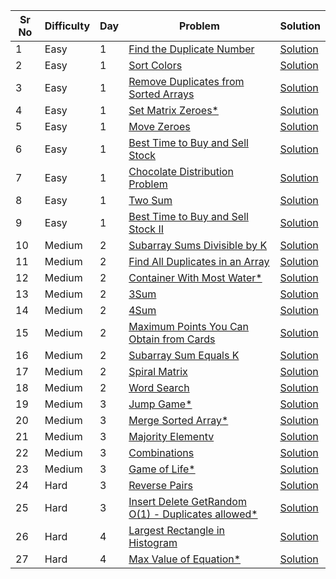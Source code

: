 | Sr No | Difficulty | Day | Problem                                                                                                                             | Solution                                                            |
| ----- | ---------- | --- | ----------------------------------------------------------------------------------------------------------------------------------- | ------------------------------------------------------------------- |
| 1     | Easy       | 1   | [Find the Duplicate Number](https://leetcode.com/problems/find-the-duplicate-number/)                                               | [Solution](./Easy/Arrays/Find_the_Duplicate_Number.cpp)             |
| 2     | Easy       | 1   | [Sort Colors](https://leetcode.com/problems/sort-colors/)                                                                           | [Solution](./Easy/Arrays/Sort_Colors.cpp)                           |
| 3     | Easy       | 1   | [Remove Duplicates from Sorted Arrays](https://leetcode.com/problems/remove-duplicates-from-sorted-array/)                          | [Solution](./Easy/Arrays/Remove_Duplicates_from_Sorted_Arrays.cpp)  |
| 4     | Easy       | 1   | [Set Matrix Zeroes\*](https://leetcode.com/problems/set-matrix-zeroes/)                                                             | [Solution](./Easy/Arrays/Set_Matrix_Zeroes.cpp)                     |
| 5     | Easy       | 1   | [Move Zeroes](https://leetcode.com/problems/move-zeroes/)                                                                           | [Solution](./Easy/Arrays/Move_Zeroes.cpp)                           |
| 6     | Easy       | 1   | [Best Time to Buy and Sell Stock](https://leetcode.com/problems/best-time-to-buy-and-sell-stock/)                                   | [Solution](./Easy/Best_Time_to_Buy_and_Sell_Stock.cpp)              |
| 7     | Easy       | 1   | [Chocolate Distribution Problem](https://practice.geeksforgeeks.org/problems/chocolate-distribution-problem3825/1)                  | [Solution](./Easy/Chocolate_Distribution_Problem.cpp)               |
| 8     | Easy       | 1   | [Two Sum](https://leetcode.com/problems/two-sum/)                                                                                   | [Solution](./Easy/Two_Sum.cpp)                                      |
| 9     | Easy       | 1   | [Best Time to Buy and Sell Stock II](https://leetcode.com/problems/best-time-to-buy-and-sell-stock-ii/)                             | [Solution](./Easy/Best_Time_to_Buy_and_Sell_Stock_II.cpp)           |
| 10    | Medium     | 2   | [Subarray Sums Divisible by K](https://leetcode.com/problems/subarray-sums-divisible-by-k/)                                         | [Solution](./Medium/Subarray_Sums_Divisible_by_K.cpp)               |
| 11    | Medium     | 2   | [Find All Duplicates in an Array](https://leetcode.com/problems/find-all-duplicates-in-an-array/)                                   | [Solution](./Medium/Find_All_Duplicates_in_an_Array.cpp)            |
| 12    | Medium     | 2   | [Container With Most Water\*](https://leetcode.com/problems/container-with-most-water/)                                             | [Solution](./Medium/Container_With_Most_Water.cpp)                  |
| 13    | Medium     | 2   | [3Sum](https://leetcode.com/problems/3sum/)                                                                                         | [Solution](./Medium/3Sum.cpp)                                       |
| 14    | Medium     | 2   | [4Sum](https://leetcode.com/problems/4sum/)                                                                                         | [Solution](./Medium/4Sum.cpp)                                       |
| 15    | Medium     | 2   | [Maximum Points You Can Obtain from Cards](https://leetcode.com/problems/maximum-points-you-can-obtain-from-cards/)                 | [Solution](./Medium/Maximum_Points_You_Can_Obtain_from_Cards.cpp)   |
| 16    | Medium     | 2   | [Subarray Sum Equals K](https://leetcode.com/problems/subarray-sum-equals-k/)                                                       | [Solution](./Medium/Subarray_Sum_Equals_K.cpp)                      |
| 17    | Medium     | 2   | [Spiral Matrix](https://leetcode.com/problems/spiral-matrix/)                                                                       | [Solution](./Medium/Spiral_Matrix.cpp)                              |
| 18    | Medium     | 2   | [Word Search](https://leetcode.com/problems/word-search/)                                                                           | [Solution](./Medium/Word_Search.cpp)                                |
| 19    | Medium     | 3   | [Jump Game\*](https://leetcode.com/problems/jump-game/)                                                                             | [Solution](./Medium/Jump_Game.cpp)                                  |
| 20    | Medium     | 3   | [Merge Sorted Array\*](https://leetcode.com/problems/merge-sorted-array/)                                                           | [Solution](./Medium/Merge_Sorted_Array.cpp)                         |
| 21    | Medium     | 3   | [Majority Elementv](https://leetcode.com/problems/majority-element/)                                                                | [Solution](./Medium/Majority_Element.cpp)                           |
| 22    | Medium     | 3   | [Combinations](https://leetcode.com/problems/combinations/)                                                                         | [Solution](./Medium/Combinations.cpp)                               |
| 23    | Medium     | 3   | [Game of Life\*](https://leetcode.com/problems/game-of-life/)                                                                       | [Solution](./Medium/Game_of_Life.cpp)                               |
| 24    | Hard       | 3   | [Reverse Pairs](https://leetcode.com/problems/reverse-pairs/)                                                                       | [Solution](./Medium/Reverse_Pairs.cpp)                              |
| 25    | Hard       | 3   | [Insert Delete GetRandom O(1) - Duplicates allowed\*](https://leetcode.com/problems/insert-delete-getrandom-o1-duplicates-allowed/) | [Solution](./Medium/Insert_Delete_GetRandom_Duplicates_allowed.cpp) |
| 26    | Hard       | 4   | [Largest Rectangle in Histogram](https://leetcode.com/problems/largest-rectangle-in-histogram/)                                     | [Solution](./Medium/Largest_Rectangle_in_Histogram.cpp)             |
| 27    | Hard       | 4   | [Max Value of Equation*](https://leetcode.com/problems/max-value-of-equation/)                                                       | [Solution](./Medium/Max_Value_of_Equation.cpp)                      |
